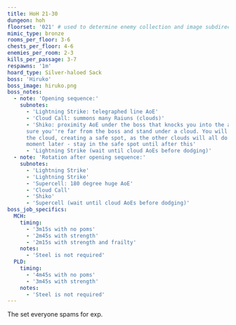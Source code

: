 ```yaml
---
title: HoH 21-30
dungeon: hoh
floorset: '021' # used to determine enemy collection and image subdirectory
mimic_type: bronze
rooms_per_floor: 3-6
chests_per_floor: 4-6
enemies_per_room: 2-3
kills_per_passage: 3-7
respawns: '1m'
hoard_type: Silver-haloed Sack
boss: 'Hiruko'
boss_image: hiruko.png
boss_notes:
  - note: 'Opening sequence:'
    subnotes:
      - 'Lightning Strike: telegraphed line AoE'
      - 'Cloud Call: summons many Raiuns (clouds)'
      - 'Shiko: proximity AoE under the boss that knocks you into the air; make
      sure you''re far from the boss and stand under a cloud. You will break
      the cloud, creating a safe spot, as the other clouds will all do AoEs a
      moment later - stay in the safe spot until after this'
      - 'Lightning Strike (wait until cloud AoEs before dodging)'
  - note: 'Rotation after opening sequence:'
    subnotes:
      - 'Lightning Strike'
      - 'Lightning Strike'
      - 'Supercell: 180 degree huge AoE'
      - 'Cloud Call'
      - 'Shiko'
      - 'Supercell (wait until cloud AoEs before dodging)'
boss_job_specifics:
  MCH:
    timing:
      - '3m15s with no poms'
      - '2m45s with strength'
      - '2m15s with strength and frailty'
    notes:
      - 'Steel is not required'
  PLD:
    timing:
      - '4m45s with no poms'
      - '3m45s with strength'
    notes:
      - 'Steel is not required'
---
```


The set everyone spams for exp.
